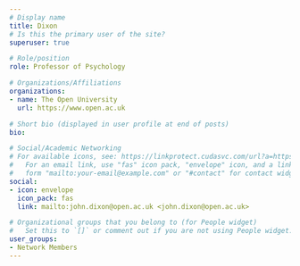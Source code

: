 ```yaml
---
# Display name
title: Dixon
# Is this the primary user of the site?
superuser: true

# Role/position
role: Professor of Psychology

# Organizations/Affiliations
organizations:
- name: The Open University
  url: https://www.open.ac.uk

# Short bio (displayed in user profile at end of posts)
bio: 

# Social/Academic Networking
# For available icons, see: https://linkprotect.cudasvc.com/url?a=https%3a%2f%2fsourcethemes.com%2facademic%2fdocs%2fpage-builder%2f%23icons&c=E,1,03Q55I8O6D-V-MsaI5i3Th7UvGHpRVj6l4dANOBXiQaBRckWF-Uxi40d1B8mh5T88rS8FWL6R2UVO5-e4mDAmzVU5C2FJcU0kEkb6Qi2tyc,&typo=1
#   For an email link, use "fas" icon pack, "envelope" icon, and a link in the
#   form "mailto:your-email@example.com" or "#contact" for contact widget.
social:
- icon: envelope
  icon_pack: fas
  link: mailto:john.dixon@open.ac.uk <john.dixon@open.ac.uk>

# Organizational groups that you belong to (for People widget)
#   Set this to `[]` or comment out if you are not using People widget.
user_groups:
- Network Members
---
```

